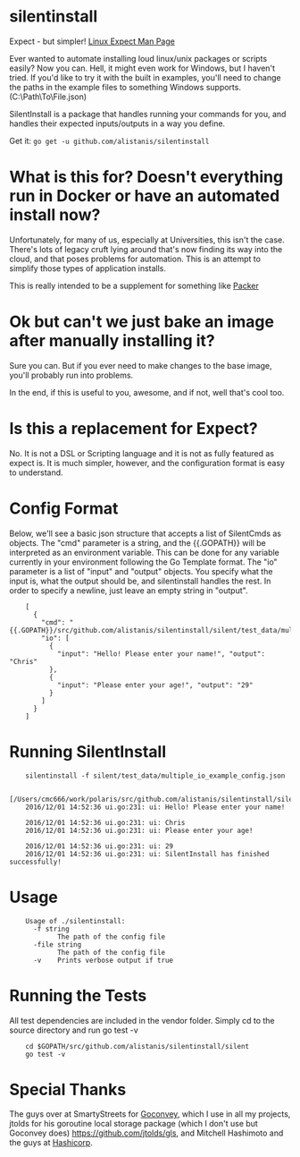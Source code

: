 # silentinstall

Expect - but simpler! [Linux Expect Man Page](https://linux.die.net/man/1/expect)

Ever wanted to automate installing loud linux/unix packages or scripts easily? Now you can. Hell, it might even work for Windows, but I haven't tried. If you'd like to try it with the built in examples, you'll need to change the paths in the example files to something Windows supports. (C:\Path\To\File.json)

SilentInstall is a package that handles running your commands for you, and handles their expected inputs/outputs in a way you define.

Get it: `go get -u github.com/alistanis/silentinstall`

# What is this for? Doesn't everything run in Docker or have an automated install now?

Unfortunately, for many of us, especially at Universities, this isn't the case. There's lots of legacy cruft lying around that's now finding its way into the cloud, and that poses problems for automation. This is an attempt to simplify those types of application installs.

This is really intended to be a supplement for something like [Packer](https://www.packer.io/)

# Ok but can't we just bake an image after manually installing it?

Sure you can. But if you ever need to make changes to the base image, you'll probably run into problems.

In the end, if this is useful to you, awesome, and if not, well that's cool too. 

# Is this a replacement for Expect?

No. It is not a DSL or Scripting language and it is not as fully featured as expect is. It is much simpler, however, and the configuration format is easy to understand.

# Config Format

Below, we'll see a basic json structure that accepts a list of SilentCmds as objects.
The "cmd" parameter is a string, and the {{.GOPATH}} will be interpreted as an environment variable. This can be done for any variable currently in your environment following the Go Template format.
The "io" parameter is a list of "input" and "output" objects. You specify what the input is, what the output should be, and silentinstall handles the rest.
In order to specify a newline, just leave an empty string in "output".
```
    [
      {
        "cmd": "{{.GOPATH}}/src/github.com/alistanis/silentinstall/silent/test_data/multiple_io.sh",
        "io": [
          {
            "input": "Hello! Please enter your name!", "output": "Chris"
          },
          {
            "input": "Please enter your age!", "output": "29"
          }
        ]
      }
    ]
```

# Running SilentInstall

```
    silentinstall -f silent/test_data/multiple_io_example_config.json
    
    [/Users/cmc666/work/polaris/src/github.com/alistanis/silentinstall/silent/test_data/multiple_io.sh]
    2016/12/01 14:52:36 ui.go:231: ui: Hello! Please enter your name!
    
    2016/12/01 14:52:36 ui.go:231: ui: Chris
    2016/12/01 14:52:36 ui.go:231: ui: Please enter your age!
    
    2016/12/01 14:52:36 ui.go:231: ui: 29
    2016/12/01 14:52:36 ui.go:231: ui: SilentInstall has finished successfully!
```

# Usage

```
    Usage of ./silentinstall:
      -f string
        	The path of the config file
      -file string
        	The path of the config file
      -v	Prints verbose output if true
```

# Running the Tests

All test dependencies are included in the vendor folder. Simply cd to the source directory and run go test -v
```
    cd $GOPATH/src/github.com/alistanis/silentinstall/silent
    go test -v
```

# Special Thanks

The guys over at SmartyStreets for [Goconvey](http://goconvey.co/), which I use in all my projects, jtolds for his goroutine local storage package (which I don't use but Goconvey does) https://github.com/jtolds/gls, and Mitchell Hashimoto and the guys at [Hashicorp](https://www.hashicorp.com/).
